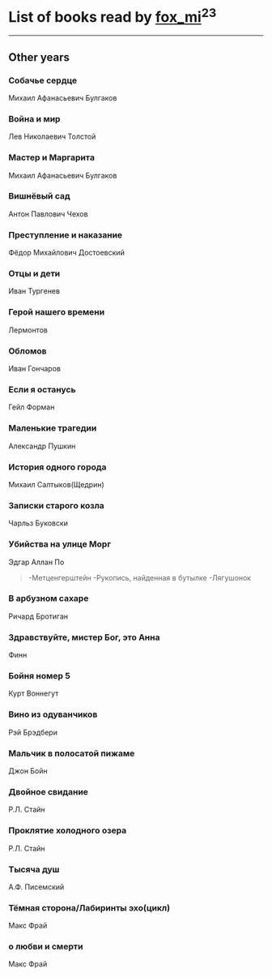 # List of books read by [fox_mi](http://vk.com/id220022778)<sup>23</sup>
---

## Other years

### Собачье сердце
Михаил Афанасьевич Булгаков


### Война и мир
Лев Николаевич Толстой


### Мастер и Маргарита
Михаил Афанасьевич Булгаков


### Вишнёвый сад
Антон Павлович Чехов


### Преступление и наказание
Фёдор Михайлович Достоевский


### Отцы и дети
Иван Тургенев


### Герой нашего времени
Лермонтов


### Обломов
Иван Гончаров


### Если я останусь
Гейл Форман


### Маленькие трагедии
Александр Пушкин


### История одного города
Михаил Салтыков(Щедрин)


### Записки старого козла
Чарльз Буковски


### Убийства на улице Морг
Эдгар Аллан По
> -Метценгерштейн
> -Рукопись, найденная в бутылке
> -Лягушонок


### В арбузном сахаре
Ричард Бротиган


### Здравствуйте, мистер Бог, это Анна
Финн


### Бойня номер 5
Курт Воннегут


### Вино из одуванчиков
Рэй Брэдбери


### Мальчик в полосатой пижаме
Джон Бойн


### Двойное свидание
Р.Л. Стайн


### Проклятие холодного озера
Р.Л. Стайн


### Тысяча душ
А.Ф. Писемский


### Тёмная сторона/Лабиринты эхо(цикл)
Макс Фрай


### о любви и смерти
Макс Фрай




